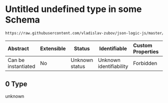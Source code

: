 # Untitled undefined type in some Schema

```txt
https://raw.githubusercontent.com/vladislav-zubov/json-logic-js/master/schemas/operators/array/some.json#/examples/0/some/1/>/0
```




| Abstract            | Extensible | Status         | Identifiable            | Custom Properties | Additional Properties | Access Restrictions | Defined In                                                      |
| :------------------ | ---------- | -------------- | ----------------------- | :---------------- | --------------------- | ------------------- | --------------------------------------------------------------- |
| Can be instantiated | No         | Unknown status | Unknown identifiability | Forbidden         | Allowed               | none                | [some.json\*](operators/array/some.json "open original schema") |

## 0 Type

unknown
